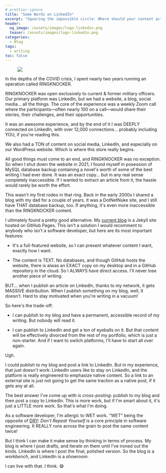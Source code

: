 ```yaml
---
# prettier-ignore
title: "Some Words on LinkedIn"
excerpt: "Squaring the impossible circle: Where should your content actually live?"
header:
  og_image: /assets/images/logo-linkedin.png
  teaser: /assets/images/logo-linkedin.png
categories:
  - Blog
tags:
  - writing
toc: false
---
```


<figure class="align-left" style="margin-top: 10px; margin-bottom: 10px; width: 150px;">
    <img src="{{ site.url }}{{ site.baseurl }}/assets/images/logo-linkedin.png">
</figure>

In the depths of the COVID crisis, I spent nearly two years running an operation called RINGKNOCKER.

RINGKNOCKER was open exclusively to current & former military officers. Our primary platform was LinkedIn, but we had a website, a blog, social media... all the things. The core of the experience was a weekly Zoom call where the participants—often nearly 100 on a call—would share their stories, their challenges, and their opportunities.

It was an awesome experience, and by the end of it I was DEEPLY connected on LinkedIn, with over 12,000 connections... probably including YOU, if you're reading this.

We also had a TON of content on social media, LinkedIn, and especially on our WordPress website. Which is where this store really begins.

All good things must come to an end, and RINGKNOCKER was no exception. So when I shut down the website in 2021, I found myself in posession of MySQL database backup containing a novel's worth of some of the best writing I had ever done. It was an exact copy... but in any real sense completely inaccessible. If I wanted to extract an article from it, the hassle would rarely be worth the effort.

This wasn't my first rodeo in that ring. Back in the early 2000s I shared a blog with my dad for a couple of years. It was a DotNetNuke site, and I still have THAT database backup, too. If anything, it's even more inaccessible than the RINGKNOCKER content.

I ultimately found a pretty good alternative. My [current blog](https://karmanivero.us) is a Jekyll site hosted on GitHub Pages. This isn't a solution I would recomment to anybody who isn't a software developer, but here are its most important features:

- It's a full-featured website, so I can present whatever content I want, exactly how I want.

- The content is TEXT. No databases, and though GitHub hosts the website, there is alwas an EXACT copy on my desktop and in a GitHub repository in the cloud. So I ALWAYS have direct access. I'll never lose another piece of writing.

BUT... when I publish an article on LinkedIn, thanks to my network, it gets MASSIVE distribution. When I publish something on my blog, well, it doesn't. Hard to stay motivated when you're writing in a vacuum!

So here's the trade-off:

- I can publish to my blog and have a permanent, accessible record of my writing. But nobody will read it.

- I can publish to LinkedIn and get a ton of eyeballs on it. But that content will be effectively divorced from the rest of my portfolio, which is just a non-starter. And if I want to switch platforms, I'll have to start all over again.

Ugh.

I could publish to my blog and post a link to LinkedIn. But in my experience, that just doesn't work: LinkedIn users like to stay on LinkedIn, and the platform is really engineered to emphasize native content. So a link to an external site is just not going to get the same traction as a native post, if it gets any at all.

The best answer I've come up with is _cross-posting_: publish to my blog and then post a copy to LinkedIn. This is more work, but if I'm smart about it, it's just a LITTLE more work. So that's what I'm doing.

As a software developer, I'm allergic to WET work. "WET" being the opposite of [DRY](https://en.wikipedia.org/wiki/Don%27t_repeat_yourself): _Don't Repeat Yourself_ is a core principle in software engineering. It REALLY runs across the grain to post the same content twice!

But I think I can make it make sense by thinking in terms of process. My blog is where I post drafts, and iterate on them until I've ironed out the kinds. LinkedIn is where I post the final, polished version. So the blog is a _workbench_, and LinkedIn is a _showroom_.

I can live with that. I think. 😅
